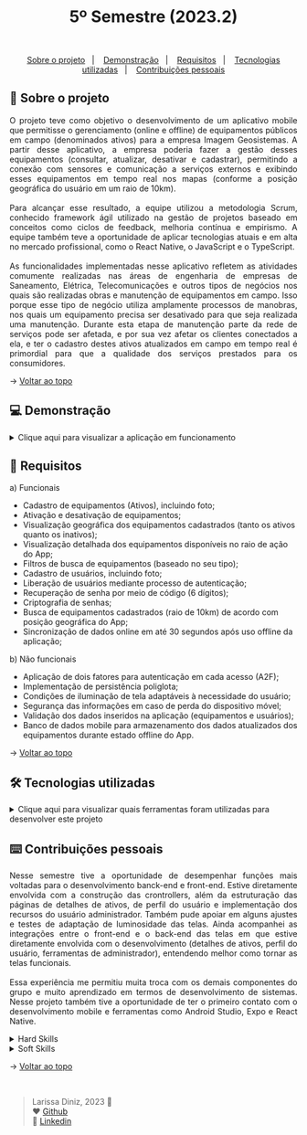 <h1 align="center">5º Semestre (2023.2)</h1>

<br id="topo">

<p align="center">
  <a href="#about">Sobre o projeto</a>&nbsp;&nbsp;&nbsp;|&nbsp;&nbsp;&nbsp;
  <a href="#demo">Demonstração</a>&nbsp;&nbsp;&nbsp;|&nbsp;&nbsp;&nbsp;
  <a href="#requirements">Requisitos</a>&nbsp;&nbsp;&nbsp;|&nbsp;&nbsp;&nbsp;
  <a href="#tech">Tecnologias utilizadas</a>&nbsp;&nbsp;&nbsp;|&nbsp;&nbsp;&nbsp;
  <a href="#dev">Contribuições pessoais</a>
</p>

<div id="about">

## 🔖 Sobre o projeto

<p align="justify">O projeto teve como objetivo o desenvolvimento de um aplicativo mobile que permitisse o gerenciamento (online e offline) de equipamentos públicos em campo (denominados ativos) para a empresa Imagem Geosistemas. 
A partir desse aplicativo, a empresa poderia fazer a gestão desses equipamentos (consultar, atualizar, desativar e cadastrar), permitindo a conexão com sensores e comunicação a serviços externos e 
exibindo esses equipamentos em tempo real nos mapas (conforme a posição geográfica do usuário em um raio de 10km).
<br><br>
Para alcançar esse resultado, a equipe utilizou a metodologia Scrum, conhecido framework ágil utilizado na gestão de projetos baseado em conceitos como ciclos de feedback, melhoria contínua e empirismo. 
A equipe também teve a oportunidade de aplicar tecnologias atuais e em alta no mercado profissional, como o React Native, o JavaScript e o TypeScript.
<br><br>
As funcionalidades implementadas nesse aplicativo refletem as atividades comumente realizadas nas áreas de engenharia de empresas de Saneamento, Elétrica, Telecomunicações e outros tipos de negócios nos quais são realizadas obras e manutenção de equipamentos em campo. 
Isso porque esse tipo de negócio utiliza amplamente processos de manobras, nos quais um equipamento precisa ser desativado para que seja realizada uma manutenção. Durante esta etapa de manutenção parte da rede de serviços pode ser afetada, e por sua vez afetar os clientes conectados a ela, 
e ter o cadastro destes ativos atualizados em campo em tempo real é primordial para que a qualidade dos serviços prestados para os consumidores.
</p>

→ [Voltar ao topo](#topo)

</div>

<div id="demo">

## 💻 Demonstração

<details>
  <summary>Clique aqui para visualizar a aplicação em funcionamento</summary>

  - Cadastro de usuário:
![](https://github.com/peonia-api/API_5_Semestre/blob/main/videos/Cadastro_Usu%C3%A1rio.gif)

- Login e operação:
![](https://github.com/peonia-api/API_5_Semestre/blob/main/videos/Login_Opera%C3%A7%C3%A3o.gif)

- Redefinição de senha (neste caso já havia sido feito o disparo do e-mail para gerar o token):
![](https://github.com/peonia-api/API_5_Semestre/blob/main/videos/Redefinir_Senha.gif)

- Login do usuário Admin e página para gestão de cadastro de usuários:
![](https://github.com/peonia-api/API_5_Semestre/blob/main/videos/Login-do-Admin-e-aprovação-de-cadastros.gif)

- Carrossel de Imagens:
![](https://github.com/peonia-api/API_5_Semestre/blob/main/videos/Carrossel-de-Imagens.gif)

- Novo sistema de listagem de equipamentos e filtros (ativos, desativados e 10km):
![](https://github.com/peonia-api/API_5_Semestre/blob/main/videos/Nova-Listagem-Equipamentos.gif)

- Novos elementos de mapa e listagem de equipamentos:
![](https://github.com/peonia-api/API_5_Semestre/blob/main/videos/Novos-Elementos-de-Mapa-e-Listagem-de-Equipamentos.gif)

- Alteração de cor e estilização no Meu Perfil:
![](https://github.com/peonia-api/API_5_Semestre/blob/main/videos/Alteração-de-Cor-e-Estilo.gif)
  
</details>

</div>

<div id="requirements">

## 📑 Requisitos

a) Funcionais

* Cadastro de equipamentos (Ativos), incluindo foto;
* Ativação e desativação de equipamentos;
* Visualização geográfica dos equipamentos cadastrados (tanto os ativos quanto os inativos);
* Visualização detalhada dos equipamentos disponíveis no raio de ação do App;
* Filtros de busca de equipamentos (baseado no seu tipo);
* Cadastro de usuários, incluindo foto;
* Liberação de usuários mediante processo de autenticação;
* Recuperação de senha por meio de código (6 dígitos);
* Criptografia de senhas;
* Busca de equipamentos cadastrados (raio de 10km) de acordo com posição geográfica do App;
* Sincronização de dados online em até 30 segundos após uso offline da aplicação;

b) Não funcionais

* Aplicação de dois fatores para autenticação em cada acesso (A2F);
* Implementação de persistência poliglota;
* Condições de iluminação de tela adaptáveis à necessidade do usuário;
* Segurança das informações em caso de perda do dispositivo móvel;
* Validação dos dados inseridos na aplicação (equipamentos e usuários);
* Banco de dados mobile para armazenamento dos dados atualizados dos equipamentos durante estado offline do App.

→ [Voltar ao topo](#topo)

</div>

<div id="tech">

## 🛠️ Tecnologias utilizadas

<details>
  <summary>Clique aqui para visualizar quais ferramentas foram utilizadas para desenvolver este projeto</summary>
  <br>
  
  | Tecnologia | Aplicação |
  |:--------:|:-----------:|
  | <img width="50 rem" src="https://cdn.jsdelivr.net/gh/devicons/devicon/icons/html5/html5-original.svg"/> | HTML é uma linguagem de marcação que foi aplicada na estruturação e exibição do conteúdo na web. |
  | <img width="50 rem" src="https://cdn.jsdelivr.net/gh/devicons/devicon/icons/css3/css3-original.svg"/>  | CSS é uma linguagem de estilo utilizada para controlar a apresentação e o layout de documentos HTML. Foi utilizado para a estilização do sistema. |
| <img width="50 rem" src="https://cdn.jsdelivr.net/gh/devicons/devicon/icons/javascript/javascript-original.svg" /> | JavaScript é uma linguagem de programação interpretada estruturada, de script em alto nível com tipagem dinâmica fraca e multiparadigma. A partir dela, foi possível criar conteúdo com atualização dinâmica, múltimídias, imagens animadas, entre outros. |
| <img width="50 rem" src="https://cdn.jsdelivr.net/gh/devicons/devicon/icons/react/react-original.svg" /> | React Native é uma biblioteca front-end JavaScript criada pelo Facebook amplamente usada para desenvolver aplicativos para os sistemas Android e iOS de forma nativa. |
| <img width="50 rem" src="https://cdn.jsdelivr.net/gh/devicons/devicon/icons/typescript/typescript-original.svg" /> | TypeScript é uma linguagem de programação que adiciona recursos avançados ao JavaScript, como a tipagem estática e interfaces. Com ela, fica mais fácil detectar e prevenir erros durante a fase de desenvolvimento. |
| <img width="50 rem" src="https://cdn.jsdelivr.net/gh/devicons/devicon/icons/nodejs/nodejs-original.svg" /> | O Node JS é um ambiente de execução do código JavaScript para servidor (server side) que permite criar aplicações standalone (autossuficientes) em uma máquina servidora, sem a necessidade do navegador. Foi utilizado para desenvolver o Back-end da aplicação. |
| <img width="50 rem" src="https://cdn.jsdelivr.net/gh/devicons/devicon/icons/flask/flask-original.svg" /> | Flask é um framework web escrito em Python e foi utilizado no roteamento de URL e nas renderização das páginas. |
| <img width="50 rem" src="https://cdn.jsdelivr.net/gh/devicons/devicon/icons/git/git-original.svg" /> | Git é um sistema de controle de versão de código aberto que foi empregado para controlar o histórico de alterações de arquivos do projeto. |
| <img width="50 rem" src="https://cdn.jsdelivr.net/gh/devicons/devicon/icons/github/github-original.svg" /> | GitHub é uma plataforma de hospedagem de código-fonte e arquivos com controle de versão que usa o Git. Foi utilizado para a hospedagem do código e para colaboração entre os integrantes da equipe durante o desenvolvimento da aplicação. |
| <img width="50 rem" src="https://cdn.jsdelivr.net/gh/devicons/devicon/icons/figma/figma-original.svg" /> | Figma é um editor gráfico de vetor e foi utilizado para prototipagem das telas que compõem o projeto. |
| <img width="50 rem" src="https://cdn.jsdelivr.net/gh/devicons/devicon/icons/canva/canva-original.svg" /> | Canva é uma plataforma de design gráfico que foi utilizada para criar as apresentações e demais conteúdos visuais necessários ao longo do desenvolvimento no projeto.|
| <img width="50 rem" src="https://cdn.jsdelivr.net/gh/devicons/devicon/icons/vscode/vscode-original.svg" /> | Visual Studio Code é um editor de código aberto altamente extensível. Foi ultilizado para o desenvolvimento do código-fonte. |
| <img width="50 rem" src ="../Imagens/expo.png" /> | Expo é uma plataforma open-source que foi utilizada no desenvolvimento mobile com React Native. Ela é conhecida por permitir fácil acesso às API’s nativas do dispositivo sem precisar instalar qualquer dependência ou alterar código nativo. |
| <img width="50 rem" src="../Imagens/typeorm.png" /> | O TypeORM é um framework de mapeamento objeto-relacional que aproxima o paradigma de desenvolvimento de aplicações orientadas a objetos ao paradigma do banco de dados relacional. Foi utilizado para definir como os dados são mapeados entre os ambientes e como são acessados e gravados. |
| <img width="50 rem" src="https://cdn.jsdelivr.net/gh/devicons/devicon/icons/postgresql/postgresql-plain.svg" /> | PostgreSQL é um sistema de gerenciamento de banco de dados (SGBD) que utiliza a linguagem SQL como interface. A partir dele, foi possível registrar, armazenar e tratar todos os dados necessários para o bom funcionamento da aplicação. |
| <img width="50 rem" src="https://cdn.jsdelivr.net/gh/devicons/devicon/icons/mongodb/mongodb-original.svg" /> | MongoDB é um programa de banco de dados NoSQL, que usa documentos semelhantes à JSON com esquemas. Foi aplicado no armazenamento e tratamento de dados do projeto. |
| <img width="50 rem" src="https://cdn.jsdelivr.net/gh/devicons/devicon/icons/azure/azure-original.svg" /> | Azure é uma plataforma de computação em nuvem da Microsoft, que oferece acesso, gerenciamento e desenvolvimento de aplicativos e serviços por meio de data centers globais. Essa ferramenta foi utilizada para hospedar os bancos de dados. |
| <img width="50 rem" src="../Projeto-II/Images/azure-devops.png" /> | O Azure DevOps é um servidor da Microsoft que fornece as ferramentas necessárias para fazer o controle de versão, a geração de relatórios, o gerenciamento de requisitos e de projetos, as compilações automatizadas e os testes necessários no desenvolvimento de softwares. |
| <img width="50 rem" src="https://cdn.jsdelivr.net/gh/devicons/devicon/icons/slack/slack-original.svg" /> | O Slack é um software de comunicação de equipes com suporte a canais, conversas privadas e integração com serviços externos que foi utilizado para comunicação com o cliente. |
| <img width="50 rem" src="../Imagens/microsoft-teams.png" /> | O Microsoft Teams é uma plataforma unificada que conta com ferramentas de bate-papo, videoconferências, armazenamento de arquivos e integração de aplicativos no local de trabalho. Foi utilizada para comunicação e colaboração entre os membros da equipe. |

  <br>
</details>

</div>

<div id="dev">

## ⌨️ Contribuições pessoais

<p align="justify">Nesse semestre tive a oportunidade de desempenhar funções mais voltadas para o desenvolvimento banck-end e front-end. Estive diretamente envolvida com a construção das crontrollers, além da estruturação das páginas de detalhes de ativos, de perfil do usuário e implementação dos recursos do usuário administrador. Também pude apoiar em alguns ajustes e testes de adaptação de luminosidade das telas. Ainda acompanhei as integrações entre o front-end e o back-end das telas em que estive diretamente envolvida com o desenvolvimento (detalhes de ativos, perfil do usuário, ferramentas de administrador), entendendo melhor como tornar as telas funcionais.
<br><br>
Essa experiência me permitiu muita troca com os demais componentes do grupo e muito aprendizado em termos de desenvolvimento de sistemas. Nesse projeto também tive a oportunidade de ter o primeiro contato com o desenvolvimento mobile e ferramentas como Android Studio, Expo e React Native.</p>

<details>
  <summary>Hard Skills</summary>
  <br>

  1. **Programação em TypeScript:** Sei fazer com ajuda;
  
  2. **Desenvolvimento Mobile em React Native:** Sei fazer com ajuda;
  
  3. **Uso de tags HTML:** Sei fazer com autonomia;
  
  4. **Aplicação de recursos CSS:** Sei fazer com auxílio de consultas;
  
  5. **Desenvolvimento back-end com NodeJS:** Sei fazer com ajuda;
  
  6. **Controle de Versão (Git/GitHub):** Sei fazer com autonomia;
  
  7. **Gerenciamento de Banco de Dados SQL (PostgreSQL):** Sei fazer com auxílio de consultas;
  
  8. **Gerenciamento de Banco de Dados NoSQL (MongoDB):** Sei fazer com ajuda;
  
  9. **Criação de Protótipos Navegáveis (Figma):** Sei fazer com autonomia;
  
  10. **Conceitos de arquitetura de software:** Sei fazer com ajuda;
  
  11. **Conceitos aplicados de UX Designer:** Sei fazer com autonomia;
  
  12. **Hospedagem de banco de dados em cloud (Azure):** Sei fazer com ajuda;
  
  13. **Conteinerização (Docker):** Sei fazer com ajuda;
  
  14. **Roteamento de URL e renderização de página (Flask):** Sei fazer com ajuda;
  
  15. **Desenvolvimento back-end com Python:** Sei fazer com ajuda.

<br>
</details>

  
<details>
  <summary>Soft Skills</summary>
  <br>

  1. **Comunicação:** <p align="justify">Não só durante as reuniões de planejamento e de revisão das sprints, mas também ao longo do desenvolvimento do projeto pude aprimorar minha habilidade de expressar ideias de forma clara e eficaz, além de ouvir ativamente e compreender diversas ideias diferentes.</p>

  2. **Trabalho em Equipe:** <p align="justify">Ao longo das sprints, encontrei bastante espaço para colaborar com os demais membros do grupo, compartilhar responsabilidades e contribuir para objetivos comuns.</p>

  3. **Curiosidade e autodesenvolvimento:** <p align="justify">Pela primeira vez assumi uma atividade voltada totalmente para o back-end. Consegui entregar a estrutura das controllers e me envolver mais com a integração do front-end com o back-end, especificamente na tela de perfil do usuário e de detalhes de ativos, e nas ferramentas de administrador.</p>

  4. **Criatividade:** <p align="justify">Estive alocada nas tarefas específicas de desenvolvimento front-end e back-end, com isso, tive a oportunidade de contribuir com novas ideias e de abordar problemas de maneira inovadora.</p>
  
  <br>
  </details>

→ [Voltar ao topo](#topo)

</div>

<div id="dev">
<br>
  
> Larissa Diniz, 2023 :star2: <br>
> ❤️ [Github](https://github.com/laaridiniz)<br>
> 💙 [Linkedin](https://www.linkedin.com/in/larissa-diniz-dev/)<br>

</div>


